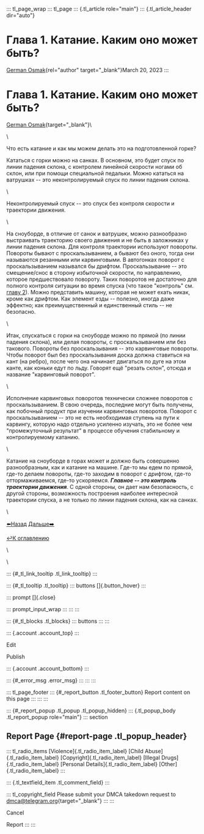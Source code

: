 ::: tl_page_wrap
::: tl_page
::: {.tl_article role="main"}
::: {.tl_article_header dir="auto"}
# Глава 1. Катание. Каким оно может быть?

[German Osmak](https://t.me/GJ_Osmak){rel="author" target="_blank"}March
20, 2023
:::

# Глава 1. Катание. Каким оно может быть? 

[German Osmak](https://t.me/GJ_Osmak){target="_blank"}\

\

Что есть катание и как мы можем делать это на подготовленной горке?

Кататься с горки можно на санках. В основном, это будет спуск по линии
падения склона, с контролем линейной скорости ногами об склон, или при
помощи специальной педальки. Можно кататься на ватрушках -- это
неконтролируемый спуск по линии падения склона.

\

Неконтролируемый спуск -- это спуск без контроля скорости и траектории
движения.

\

На сноуборде, в отличие от санок и ватрушек, можно разнообразно
выстраивать траекторию своего движения и не быть в заложниках у линии
падения склона. Для контроля траектории используют повороты. Повороты
бывают с проскальзыванием, а бывают без оного, тогда они называются
резанными или карвинговыми. В автогонках поворот с проскальзыванием
назывался бы дрифтом. Проскальзывание -- это смещение/снос в сторону
избыточной скорости, по направлению, которое предшествовало повороту.
Таких поворотов не достаточно для полного контроля ситуации во время
спуска (что такое \"контроль\" см. [главу
2](/Kakim-dolzhno-byt-katanie-03-20)). Можно представить машину, которая
не может ехать никак, кроме как дрифтом. Как элемент езды -- полезно,
иногда даже эффектно; как преимущественный и единственный стиль -- не
безопасно.

\

Итак, спускаться с горки на сноуборде можно по прямой (по линии падения
склона), или делая повороты, с проскальзыванием или без такового.
Повороты без проскальзывания -- это карвинговые повороты. Чтобы поворот
был без проскальзывания доска должна ставиться на кант (на ребро), после
чего она начинает двигаться по дуге на этом канте, как коньки едут по
льду. Говорят ещё "резать склон", отсюда и название "карвинговый
поворот".

\

Исполнение карвинговых поворотов технически сложнее поворотов с
проскальзыванием. В свою очередь, последние могут быть получены, как
побочный продукт при изучении карвинговых поворотов. Поворот с
проскальзыванием -- это не есть необходимая ступень на пути к карвингу,
которую надо отдельно усиленно изучать, это не более чем \"промежуточный
результат" в процессе обучения стабильному и контролируемому катанию.

\

Катание на сноуборде в горах может и должно быть совершенно
разнообразным, как и катание на машине. Где-то мы едем по прямой, где-то
делаем повороты, где-то заходим в поворот с дрифтом, где-то
оттормаживаемся, где-то ускоряемся. ***Главное -- это контроль
траектории движения***. С одной стороны, он дает нам безопасность, с
другой стороны, возможность построения наиболее интересной траектории
спуска, а не только по линии падения склона, как на санках.

\

[⬅️Назад](/two-turns-hist-03-21)
[Дальше➡️](/Kakim-dolzhno-byt-katanie-03-20)

[↩️К оглавлению](/two-turns-hist-03-21)

\

<figure>

</figure>

\

::: {#_tl_link_tooltip .tl_link_tooltip}
:::

::: {#_tl_tooltip .tl_tooltip}
::: buttons
[]{.button_hover}
:::

::: prompt
[]{.close}

::: prompt_input_wrap
:::
:::
:::

::: {#_tl_blocks .tl_blocks}
::: buttons
:::
:::

::: {.account .account_top}
:::

Edit

Publish

::: {.account .account_bottom}
:::

::: {#_error_msg .error_msg}
:::
:::
:::

::: tl_page_footer
::: {#_report_button .tl_footer_button}
Report content on this page
:::
:::
:::

::: {#_report_popup .tl_popup .tl_popup_hidden}
::: {.tl_popup_body .tl_report_popup role="main"}
::: section
## Report Page {#report-page .tl_popup_header}

::: tl_radio_items
[Violence]{.tl_radio_item_label} [Child Abuse]{.tl_radio_item_label}
[Copyright]{.tl_radio_item_label} [Illegal Drugs]{.tl_radio_item_label}
[Personal Details]{.tl_radio_item_label} [Other]{.tl_radio_item_label}
:::

::: {.tl_textfield_item .tl_comment_field}
:::

::: tl_copyright_field
Please submit your DMCA takedown request to
[dmca@telegram.org](mailto:dmca@telegram.org?subject=Report%20to%20Telegraph%20page%20%22%D0%93%D0%BB%D0%B0%D0%B2%D0%B0%201.%20%D0%9A%D0%B0%D1%82%D0%B0%D0%BD%D0%B8%D0%B5.%20%D0%9A%D0%B0%D0%BA%D0%B8%D0%BC%20%D0%BE%D0%BD%D0%BE%20%D0%BC%D0%BE%D0%B6%D0%B5%D1%82%20%D0%B1%D1%8B%D1%82%D1%8C%3F%22&body=Reported%20page%3A%20https%3A%2F%2Ftelegra.ph%2FO-katanii-s-gorki-03-20%0A%0A%0A){target="_blank"}
:::
:::

Cancel

Report
:::
:::
